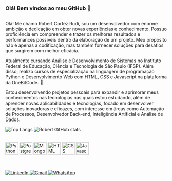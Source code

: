 ### Olá! Bem vindos ao meu GitHub 🤙
##

Olá! Me chamo Robert Cortez Rudi, sou um desenvolvedor com enorme ambição e dedicação em obter novas experiências e conhecimento. Possuo proficiência em compreender e trazer os melhores resultados e performances possiveis dentro da elaboração de um projeto. Meu propósito não é apenas a codificação, mas também fornecer soluções para desafios que surgirem com melhor eficácia. 

Atualmente cursando Análise e Desenvolvimento de Sistemas no Instituto Federal de Educação, Ciência e Tecnologia de São Paulo (IFSP). Além disso, realizo cursos de especialização na linguagem de programação Python e Desenvolvimento Web com HTML, CSS e Javascript na plataforma da OneBitCode. 📕


Estou desenvolvendo projetos pessoais para expandir e aprimorar meus conhecimentos nas tecnologias nas quais estou estudando, além de aprender novas aplicabilidades e tecnologias, focado em desenvolver soluções inovadoras e eficazes, com interesse em áreas como Automação de Processos, Desenvolvedor Back-end, Inteligência Artificial e Análise de Dados.


          


![Top Langs](https://github-readme-stats.vercel.app/api/top-langs/?username=Robert-Cortez-Rudi&layout=compact&theme=tokyonight&langs_count=10)
![Robert GitHub stats](https://github-readme-stats.vercel.app/api?username=Robert-Cortez-Rudi&show_icons=true&theme=tokyonight&card_width=300)


<div style="display: inline_block"><br/>
 <img align="center" alt="Python" height="40" width="40" src="https://cdn.jsdelivr.net/gh/devicons/devicon@latest/icons/python/python-original.svg" /> 
 <img align="center" alt="PostgreSQL" height="40" width="40" src="https://cdn.jsdelivr.net/gh/devicons/devicon@latest/icons/postgresql/postgresql-original.svg" />
 <img align="center" alt="MongoDB" height="40" width="40" src="https://cdn.jsdelivr.net/gh/devicons/devicon@latest/icons/mongodb/mongodb-original.svg" />
 <img align="center" alt="HTML" height="40" width="40" src="https://cdn.jsdelivr.net/gh/devicons/devicon@latest/icons/html5/html5-original.svg" />
 <img align="center" alt="CSS" height="40" width="40" src="https://cdn.jsdelivr.net/gh/devicons/devicon@latest/icons/css3/css3-original.svg" />
 <img align="center" alt="Javascript" height="40" width="40" src="https://cdn.jsdelivr.net/gh/devicons/devicon@latest/icons/javascript/javascript-original.svg" />       
 </div></br> 
 
##


<a href="https://www.linkedin.com/in/robert-cortez-rudi/" target="_blank">
  <img src="https://img.shields.io/badge/LinkedIn-0A66C2?style=for-the-badge&logo=linkedin&logoColor=white" alt="LinkedIn">
</a>
<a href="mailto:robertrudi.dev@gmail.com?subject=Assunto%20do%20Email&body=Corpo%20do%20email">
  <img src="https://img.shields.io/badge/Gmail-D14836?style=for-the-badge&logo=gmail&logoColor=white" alt="Gmail">
</a>
<a href="https://wa.me/5512974100583?text=Olá%20Robert,%20tudo bem?">
  <img src="https://img.shields.io/badge/WhatsApp-25D366?style=for-the-badge&logo=whatsapp&logoColor=white" alt="WhatsApp">
</a>


